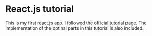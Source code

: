 # React.js tutorial  
This is my first react.js app. I followed the [official tutorial page](https://reactjs.org/tutorial/tutorial.html). The implementation of the optinal parts in this tutorial is also included.  
